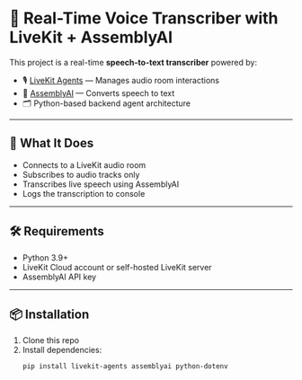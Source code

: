 # 📝 Real-Time Voice Transcriber with LiveKit + AssemblyAI

This project is a real-time **speech-to-text transcriber** powered by:

- 🎙️ [LiveKit Agents](https://github.com/livekit/agents) — Manages audio room interactions
- 🧠 [AssemblyAI](https://www.assemblyai.com/) — Converts speech to text
- 🗂️ Python-based backend agent architecture

---

## 🚀 What It Does

- Connects to a LiveKit audio room
- Subscribes to audio tracks only
- Transcribes live speech using AssemblyAI
- Logs the transcription to console

---

## 🛠 Requirements

- Python 3.9+
- LiveKit Cloud account or self-hosted LiveKit server
- AssemblyAI API key

---

## 📦 Installation

1. Clone this repo
2. Install dependencies:
   ```bash
   pip install livekit-agents assemblyai python-dotenv
